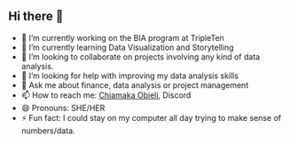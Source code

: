 ## Hi there 👋



- 🔭 I’m currently working on the BIA program at TripleTen
- 🌱 I’m currently learning Data Visualization and Storytelling
- 👯 I’m looking to collaborate on projects involving any kind of data analysis.
- 🤔 I’m looking for help with improving my data analysis skills
- 💬 Ask me about finance, data analysis or project management
- 📫 How to reach me: [Chiamaka Obieli](www.linkedin.com/in/chiamaka-obieli-939b5284), Discord
- 😄 Pronouns: SHE/HER
- ⚡ Fun fact: I could stay on my computer all day trying to make sense of numbers/data.

